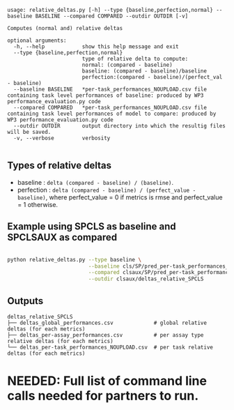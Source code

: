 ```
usage: relative_deltas.py [-h] --type {baseline,perfection,normal} --baseline BASELINE --compared COMPARED --outdir OUTDIR [-v]

Computes (normal and) relative deltas

optional arguments:
  -h, --help            show this help message and exit
  --type {baseline,perfection,normal}
                        type of relative delta to compute:
                        normal: (compared - baseline)
                        baseline: (compared - baseline)/baseline
                        perfection:(compared - baseline)/(perfect_val - baseline)
  --baseline BASELINE   *per-task_performances_NOUPLOAD.csv file containing task level performances of baseline: produced by WP3 performance_evaluation.py code
  --compared COMPARED   *per-task_performances_NOUPLOAD.csv file containing task level performances of model to compare: produced by WP3 performance_evaluation.py code
  --outdir OUTDIR       output directory into which the resultig files will be saved.
  -v, --verbose         verbosity


```
## Types of relative deltas

- baseline : ```delta (compared - baseline) / (baseline)```. <br>
- perfection : ```delta (compared - baseline) / (perfect_value - baseline)```, where perfect_value = 0 if metrics is rmse and perfect_value = 1 otherwise. <br>


## Example using SPCLS as baseline and SPCLSAUX as compared

```bash

python relative_deltas.py --type baseline \
                          --baseline cls/SP/pred_per-task_performances_NOUPLOAD.csv \
                          --compared clsaux/SP/pred_per-task_performances_NOUPLOAD.csv \
                          --outdir clsaux/deltas_relative_SPCLS 
```

## Outputs

```
deltas_relative_SPCLS
├── deltas_global_performances.csv             # global relative deltas (for each metrics)
├── deltas_per-assay_performances.csv          # per assay type relative deltas (for each metrics)
└── deltas_per-task_performances_NOUPLOAD.csv  # per task relative deltas (for each metrics)

```



# NEEDED: Full list of command line calls needed for partners to run. 
